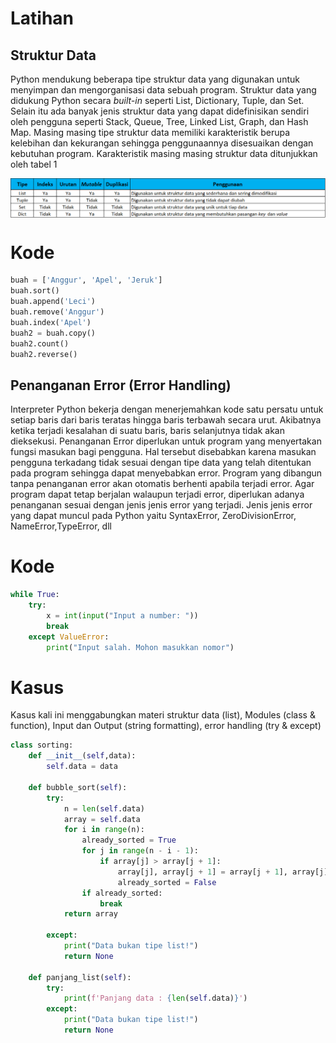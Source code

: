 # Latihan

## Struktur Data
Python mendukung beberapa tipe struktur data yang digunakan untuk menyimpan dan mengorganisasi data sebuah program. Struktur data yang didukung Python secara <i>built-in</i> seperti List, Dictionary, Tuple, dan Set. Selain itu ada banyak jenis struktur data yang dapat didefinisikan sendiri oleh pengguna seperti Stack, Queue, Tree, Linked List, Graph, dan Hash Map. Masing masing tipe struktur data memiliki karakteristik berupa kelebihan dan kekurangan sehingga penggunaannya disesuaikan dengan kebutuhan program. Karakteristik masing masing struktur data ditunjukkan oleh tabel 1

<img src="images/3a.png" align="center" width="600"/>



# Kode
```python
buah = ['Anggur', 'Apel', 'Jeruk']
buah.sort()
buah.append('Leci')
buah.remove('Anggur')
buah.index('Apel')
buah2 = buah.copy()
buah2.count()
buah2.reverse()
```
## Penanganan Error (Error Handling)

Interpreter Python bekerja dengan menerjemahkan kode satu persatu untuk setiap baris dari baris teratas hingga baris terbawah secara urut. Akibatnya ketika terjadi kesalahan di suatu baris, baris selanjutnya tidak akan dieksekusi. Penanganan Error diperlukan untuk program yang menyertakan fungsi masukan bagi pengguna. Hal tersebut disebabkan karena masukan pengguna terkadang tidak sesuai dengan tipe data yang telah ditentukan pada program sehingga dapat menyebabkan error. Program yang dibangun tanpa penanganan error akan otomatis berhenti apabila terjadi error. Agar program dapat tetap berjalan walaupun terjadi error, diperlukan adanya penanganan sesuai dengan jenis jenis error yang terjadi. Jenis jenis error yang dapat muncul pada Python yaitu SyntaxError, ZeroDivisionError, NameError,TypeError, dll

# Kode

```python
while True:
    try:
        x = int(input("Input a number: "))
        break
    except ValueError:
        print("Input salah. Mohon masukkan nomor")
```



# Kasus
Kasus kali ini menggabungkan materi struktur data (list), Modules (class & function), Input dan Output (string formatting), error handling (try & except)

```python
class sorting:
    def __init__(self,data):
        self.data = data

    def bubble_sort(self):
        try:
            n = len(self.data)
            array = self.data
            for i in range(n):
                already_sorted = True
                for j in range(n - i - 1):
                    if array[j] > array[j + 1]:
                        array[j], array[j + 1] = array[j + 1], array[j]
                        already_sorted = False
                if already_sorted:
                    break
            return array
        
        except:
            print("Data bukan tipe list!")
            return None

    def panjang_list(self):
        try:
            print(f'Panjang data : {len(self.data)}')
        except:
            print("Data bukan tipe list!")
            return None
```